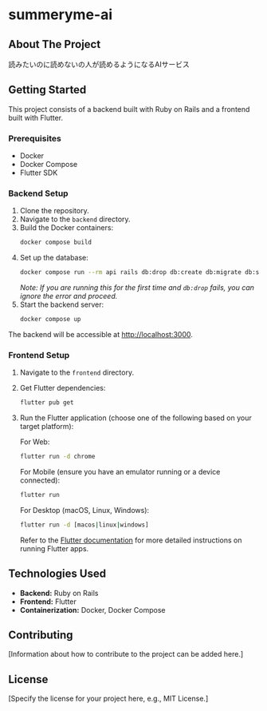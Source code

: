 # summeryme-ai

## About The Project

読みたいのに読めないの人が読めるようになるAIサービス

## Getting Started

This project consists of a backend built with Ruby on Rails and a frontend built with Flutter.

### Prerequisites

- Docker
- Docker Compose
- Flutter SDK

### Backend Setup

1. Clone the repository.
2. Navigate to the `backend` directory.
3. Build the Docker containers:
   ```bash
   docker compose build
   ```
4. Set up the database:
   ```bash
   docker compose run --rm api rails db:drop db:create db:migrate db:seed
   ```
   *Note: If you are running this for the first time and `db:drop` fails, you can ignore the error and proceed.*
5. Start the backend server:
   ```bash
   docker compose up
   ```
The backend will be accessible at <http://localhost:3000>.

### Frontend Setup

1. Navigate to the `frontend` directory.
2. Get Flutter dependencies:
   ```bash
   flutter pub get
   ```
3. Run the Flutter application (choose one of the following based on your target platform):

   For Web:
   ```bash
   flutter run -d chrome
   ```

   For Mobile (ensure you have an emulator running or a device connected):
   ```bash
   flutter run
   ```

   For Desktop (macOS, Linux, Windows):
   ```bash
   flutter run -d [macos|linux|windows]
   ```

   Refer to the [Flutter documentation](https://docs.flutter.dev/) for more detailed instructions on running Flutter apps.


## Technologies Used

*   **Backend:** Ruby on Rails
*   **Frontend:** Flutter
*   **Containerization:** Docker, Docker Compose

## Contributing

[Information about how to contribute to the project can be added here.]

## License

[Specify the license for your project here, e.g., MIT License.]